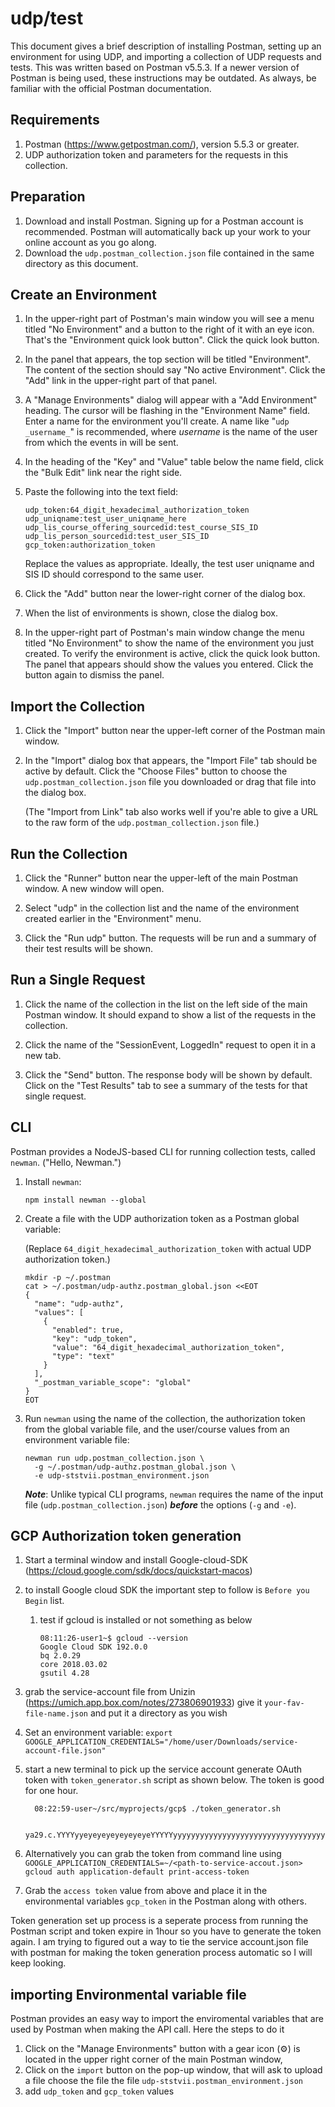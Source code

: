# udp/test

This document gives a brief description of installing Postman, setting
up an environment for using UDP, and importing a collection of UDP
requests and tests.  This was written based on Postman v5.5.3.  If a
newer version of Postman is being used, these instructions may be
outdated.  As always, be familiar with the official Postman documentation. 

## Requirements
1. Postman (https://www.getpostman.com/), version 5.5.3 or greater.
1. UDP authorization token and parameters for the requests in this collection.

## Preparation
1. Download and install Postman.  Signing up for a Postman account is
recommended. Postman will automatically back up your work to your online
account as you go along.
1. Download the `udp.postman_collection.json` file contained in the same
directory as this document.

## Create an Environment
1. In the upper-right part of Postman's main window you will see a menu titled
"No Environment" and a button to the right of it with an eye icon.  That's the
"Environment quick look button".  Click the quick look button.

1. In the panel that appears, the top section will be titled "Environment".
The content of the section should say "No active Environment".  Click the
"Add" link in the upper-right part of that panel.

1. A "Manage Environments" dialog will appear with a "Add Environment"
heading.  The cursor will be flashing in the "Environment Name" field.
Enter a name for the environment you'll create.  A name like
"`udp _username_`" is recommended, where _username_ is the name of the
user from which the events in will be sent.

1. In the heading of the "Key" and "Value" table below the name field, click
the "Bulk Edit" link near the right side.

1. Paste the following into the text field:

    ```text
    udp_token:64_digit_hexadecimal_authorization_token
    udp_uniqname:test_user_uniqname_here
    udp_lis_course_offering_sourcedid:test_course_SIS_ID
    udp_lis_person_sourcedid:test_user_SIS_ID
    gcp_token:authorization_token
    ```
    
    Replace the values as appropriate.  Ideally, the test user uniqname
    and SIS ID should correspond to the same user.
    
1. Click the "Add" button near the lower-right corner of the dialog box. 

1. When the list of environments is shown, close the dialog box.

1. In the upper-right part of Postman's main window change the menu titled
"No Environment" to show the name of the environment you just created.  To
verify the environment is active, click the quick look button.  The panel
that appears should show the values you entered.  Click the button again to
dismiss the panel.

## Import the Collection
1. Click the "Import" button near the upper-left corner of the Postman main
window.

1. In the "Import" dialog box that appears, the "Import File" tab should be
active by default.  Click the "Choose Files" button to choose the
`udp.postman_collection.json` file you downloaded or drag that file into the
dialog box.

    (The "Import from Link" tab also works well if you're able to give a
    URL to the raw form of the `udp.postman_collection.json` file.)
    
## Run the Collection
1. Click the "Runner" button near the upper-left of the main Postman window.
A new window will open.

1. Select "udp" in the collection list and the name of the environment
created earlier in the "Environment" menu.

1. Click the "Run udp" button.  The requests will be run and a summary of
their test results will be shown. 

## Run a Single Request
1. Click the name of the collection in the list on the left side of the main
Postman window.  It should expand to show a list of the requests in the
collection.

1. Click the name of the "SessionEvent, LoggedIn" request to open it in a
new tab. 

1. Click the "Send" button.  The response body will be shown by default.
Click on the "Test Results" tab to see a summary of the tests for that
single request.

## CLI

Postman provides a NodeJS-based CLI for running collection tests, called
`newman`.  ("Hello, Newman.")

1. Install `newman`:

    ```
    npm install newman --global
    ```

1. Create a file with the UDP authorization token as a Postman global
variable:

    (Replace `64_digit_hexadecimal_authorization_token` with actual UDP
    authorization token.)

    ```
    mkdir -p ~/.postman
    cat > ~/.postman/udp-authz.postman_global.json <<EOT
    {
      "name": "udp-authz",
      "values": [
        {
          "enabled": true,
          "key": "udp_token",
          "value": "64_digit_hexadecimal_authorization_token",
          "type": "text"
        }
      ],
      "_postman_variable_scope": "global"
    }
    EOT
    ```
    
1. Run `newman` using the name of the collection, the authorization token
from the global variable file, and the user/course values from an
environment variable file:    

    ```text
    newman run udp.postman_collection.json \
      -g ~/.postman/udp-authz.postman_global.json \
      -e udp-ststvii.postman_environment.json
    ```
    
    **_Note_**:  Unlike typical CLI programs, `newman` requires the name
    of the input file (`udp.postman_collection.json`) **_before_** the
    options (`-g` and `-e`).
    
## GCP Authorization token generation

1. Start a terminal window and install Google-cloud-SDK (https://cloud.google.com/sdk/docs/quickstart-macos)
 1. to install Google cloud SDK the important step to follow  is `Before you Begin` list.
    1. test if gcloud is installed or not something as below
         ```
         08:11:26-user1~$ gcloud --version
         Google Cloud SDK 192.0.0
         bq 2.0.29
         core 2018.03.02
         gsutil 4.28
        ```  
2. grab the service-account file from Unizin (https://umich.app.box.com/notes/273806901933) give it `your-fav-file-name.json` 
   and put it a directory as you wish
3. Set an environment variable: `export GOOGLE_APPLICATION_CREDENTIALS="/home/user/Downloads/service-account-file.json"`
4. start a new terminal to pick up the service account generate OAuth token with `token_generator.sh` script as shown below. 
   The token is good for one hour.
   
         08:22:59-user~/src/myprojects/gcp$ ./token_generator.sh
        
           ya29.c.YYYYyyeyeyeyeyeyeyeyeYYYYYyyyyyyyyyyyyyyyyyyyyyyyyyyyyyyyyyyyyyyyyyyyyyy
            
5. Alternatively you can grab the token from command line using
 `GOOGLE_APPLICATION_CREDENTIALS=~/<path-to-service-accout.json> gcloud auth application-default print-access-token`
   

5. Grab the `access token` value from above and place it in the environmental variables `gcp_token` in the Postman along with others.

Token generation set up process is a seperate process from running the Postman script and token expire in 1hour so you have to generate the token again. 
I am trying to figured out a way to tie the service account.json file with postman for making the token generation process automatic so I will keep looking.

## importing Environmental variable file
Postman provides an easy way to import the enviromental variables that are used by Postman when making the API call. Here the steps to do it
1. Click on the "Manage Environments" button with a gear icon (⚙️) is located in the upper right corner of the main Postman window, 
2. Click on the `import` button on the pop-up window, that will ask to upload a file choose the file the file `udp-ststvii.postman_environment.json`
3. add `udp_token` and `gcp_token` values

